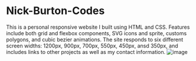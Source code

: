 # Nick-Burton-Codes
This is a personal responsive website I built using HTML and CSS.  Features include both grid and flexbox components, SVG icons and sprite, customs polygons, and cubic bezier animations. The site responds to six different screen widths: 1200px, 900px, 700px, 550px, 450px, ansd 350px, and includes links to other projects as well as my contact information.
![image](https://user-images.githubusercontent.com/125829913/230223166-a37a8326-674f-4856-8a79-8b841a31d2af.png)
